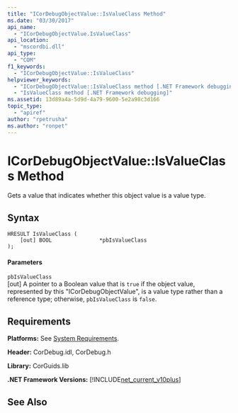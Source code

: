```yaml
---
title: "ICorDebugObjectValue::IsValueClass Method"
ms.date: "03/30/2017"
api_name: 
  - "ICorDebugObjectValue.IsValueClass"
api_location: 
  - "mscordbi.dll"
api_type: 
  - "COM"
f1_keywords: 
  - "ICorDebugObjectValue::IsValueClass"
helpviewer_keywords: 
  - "ICorDebugObjectValue::IsValueClass method [.NET Framework debugging]"
  - "IsValueClass method [.NET Framework debugging]"
ms.assetid: 13d89a4a-5d9d-4a79-9600-5e2a98c3d166
topic_type: 
  - "apiref"
author: "rpetrusha"
ms.author: "ronpet"
---
```

# ICorDebugObjectValue::IsValueClass Method
Gets a value that indicates whether this object value is a value type.  
  
## Syntax  
  
```  
HRESULT IsValueClass (  
    [out] BOOL               *pbIsValueClass  
);  
```  
  
#### Parameters  
 `pbIsValueClass`  
 [out] A pointer to a Boolean value that is `true` if the object value, represented by this "ICorDebugObjectValue", is a value type rather than a reference type; otherwise, `pbIsValueClass` is `false`.  
  
## Requirements  
 **Platforms:** See [System Requirements](../../../../docs/framework/get-started/system-requirements.md).  
  
 **Header:** CorDebug.idl, CorDebug.h  
  
 **Library:** CorGuids.lib  
  
 **.NET Framework Versions:** [!INCLUDE[net_current_v10plus](../../../../includes/net-current-v10plus-md.md)]  
  
## See Also  
    
 

